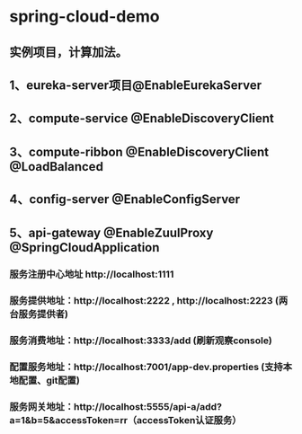 # spring-cloud-demo
## 实例项目，计算加法。
## 1、eureka-server项目@EnableEurekaServer
## 2、compute-service @EnableDiscoveryClient
## 3、compute-ribbon @EnableDiscoveryClient @LoadBalanced
## 4、config-server @EnableConfigServer
## 5、api-gateway @EnableZuulProxy @SpringCloudApplication
### 服务注册中心地址 http://localhost:1111
### 服务提供地址：http://localhost:2222 , http://localhost:2223 (两台服务提供者)
### 服务消费地址：http://localhost:3333/add (刷新观察console)
### 配置服务地址：http://localhost:7001/app-dev.properties (支持本地配置、git配置)
### 服务网关地址：http://localhost:5555/api-a/add?a=1&b=5&accessToken=rr（accessToken认证服务）

